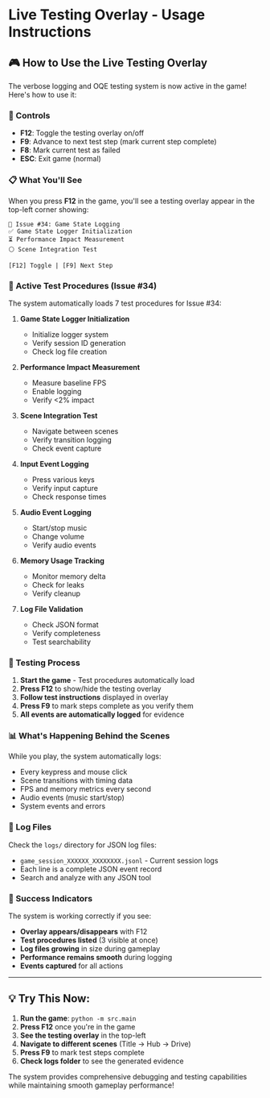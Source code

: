 # Live Testing Overlay - Usage Instructions

## 🎮 How to Use the Live Testing Overlay

The verbose logging and OQE testing system is now active in the game! Here's how to use it:

### 🔧 Controls
- **F12**: Toggle the testing overlay on/off
- **F9**: Advance to next test step (mark current step complete)
- **F8**: Mark current test as failed
- **ESC**: Exit game (normal)

### 📋 What You'll See

When you press **F12** in the game, you'll see a testing overlay appear in the top-left corner showing:

```
🧪 Issue #34: Game State Logging
✅ Game State Logger Initialization  
⏳ Performance Impact Measurement
⚪ Scene Integration Test

[F12] Toggle | [F9] Next Step
```

### 🎯 Active Test Procedures (Issue #34)

The system automatically loads 7 test procedures for Issue #34:

1. **Game State Logger Initialization**
   - Initialize logger system
   - Verify session ID generation
   - Check log file creation

2. **Performance Impact Measurement**
   - Measure baseline FPS
   - Enable logging
   - Verify <2% impact

3. **Scene Integration Test**
   - Navigate between scenes
   - Verify transition logging
   - Check event capture

4. **Input Event Logging**
   - Press various keys
   - Verify input capture
   - Check response times

5. **Audio Event Logging**
   - Start/stop music
   - Change volume
   - Verify audio events

6. **Memory Usage Tracking**
   - Monitor memory delta
   - Check for leaks
   - Verify cleanup

7. **Log File Validation**
   - Check JSON format
   - Verify completeness
   - Test searchability

### 🧪 Testing Process

1. **Start the game** - Test procedures automatically load
2. **Press F12** to show/hide the testing overlay
3. **Follow test instructions** displayed in overlay
4. **Press F9** to mark steps complete as you verify them
5. **All events are automatically logged** for evidence

### 📊 What's Happening Behind the Scenes

While you play, the system automatically logs:
- Every keypress and mouse click
- Scene transitions with timing data
- FPS and memory metrics every second
- Audio events (music start/stop)
- System events and errors

### 📁 Log Files

Check the `logs/` directory for JSON log files:
- `game_session_XXXXXX_XXXXXXXX.jsonl` - Current session logs
- Each line is a complete JSON event record
- Search and analyze with any JSON tool

### 🎯 Success Indicators

The system is working correctly if you see:
- **Overlay appears/disappears** with F12
- **Test procedures listed** (3 visible at once)
- **Log files growing** in size during gameplay
- **Performance remains smooth** during logging
- **Events captured** for all actions

---

## 💡 Try This Now:

1. **Run the game**: `python -m src.main`
2. **Press F12** once you're in the game
3. **See the testing overlay** in the top-left
4. **Navigate to different scenes** (Title → Hub → Drive)
5. **Press F9** to mark test steps complete
6. **Check logs folder** to see the generated evidence

The system provides comprehensive debugging and testing capabilities while maintaining smooth gameplay performance!